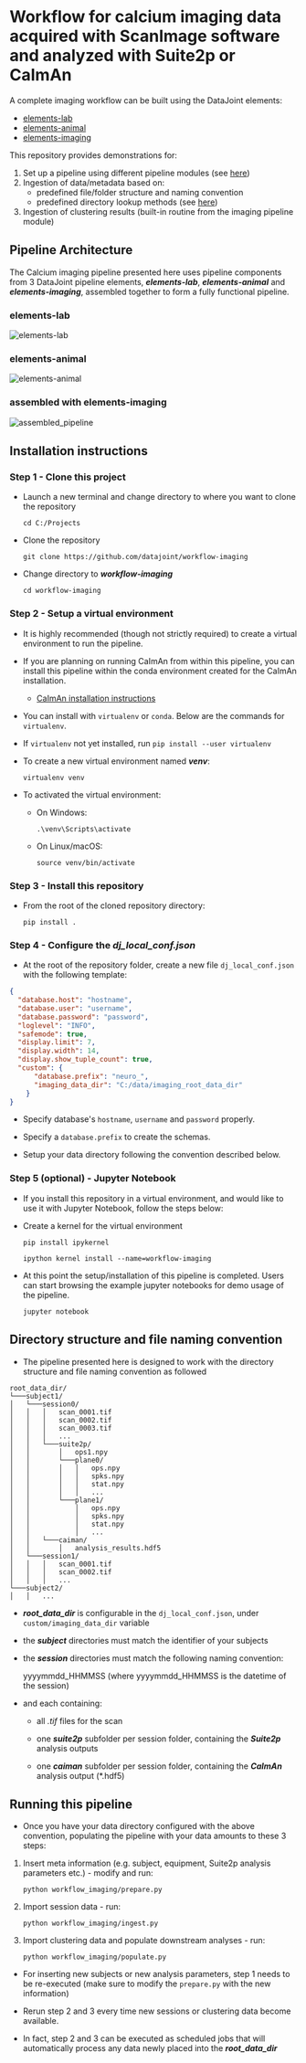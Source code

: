 # Workflow for calcium imaging data acquired with ScanImage software and analyzed with Suite2p or CaImAn

A complete imaging workflow can be built using the DataJoint elements:
+ [elements-lab](https://github.com/datajoint/elements-lab)
+ [elements-animal](https://github.com/datajoint/elements-animal)
+ [elements-imaging](https://github.com/datajoint/elements-imaging)

This repository provides demonstrations for:
1. Set up a pipeline using different pipeline modules (see [here](workflow_imaging/pipeline.py))
2. Ingestion of data/metadata based on:
    + predefined file/folder structure and naming convention
    + predefined directory lookup methods (see [here](workflow_imaging/paths.py))
3. Ingestion of clustering results (built-in routine from the imaging pipeline module)


## Pipeline Architecture

The Calcium imaging pipeline presented here uses pipeline components from 3 DataJoint pipeline elements,
***elements-lab***, ***elements-animal*** and ***elements-imaging***, assembled together to form a fully functional pipeline.

### elements-lab

![elements-lab](images/lab_erd.svg)

### elements-animal

![elements-animal](images/subject_erd.svg)

### assembled with elements-imaging

![assembled_pipeline](images/attached_imaging_erd.svg)

## Installation instructions

### Step 1 - Clone this project

+ Launch a new terminal and change directory to where you want to clone the repository
    ```
    cd C:/Projects
    ```
+ Clone the repository
    ```
    git clone https://github.com/datajoint/workflow-imaging
    ```
+ Change directory to ***workflow-imaging***
    ```
    cd workflow-imaging
    ```

### Step 2 - Setup a virtual environment

+ It is highly recommended (though not strictly required) to create a virtual environment to run the pipeline.

+ If you are planning on running CaImAn from within this pipeline, you can install this pipeline within the conda environment created for the CaImAn installation.
    + [CaImAn installation instructions](https://caiman.readthedocs.io/en/master/Installation.html)

+ You can install with `virtualenv` or `conda`.  Below are the commands for `virtualenv`.

+ If `virtualenv` not yet installed, run `pip install --user virtualenv`

+ To create a new virtual environment named ***venv***:
    ```
    virtualenv venv
    ```

+ To activated the virtual environment:
    + On Windows:
        ```
        .\venv\Scripts\activate
        ```

    + On Linux/macOS:
        ```
        source venv/bin/activate
        ```

### Step 3 - Install this repository

+ From the root of the cloned repository directory:
    ```
    pip install .
    ```

### Step 4 - Configure the ***dj_local_conf.json***

+ At the root of the repository folder, create a new file `dj_local_conf.json` with the following template:

```json
{
  "database.host": "hostname",
  "database.user": "username",
  "database.password": "password",
  "loglevel": "INFO",
  "safemode": true,
  "display.limit": 7,
  "display.width": 14,
  "display.show_tuple_count": true,
  "custom": {
      "database.prefix": "neuro_",
      "imaging_data_dir": "C:/data/imaging_root_data_dir"
    }
}
```

+ Specify database's `hostname`, `username` and `password` properly.

+ Specify a `database.prefix` to create the schemas.

+ Setup your data directory following the convention described below.

### Step 5 (optional) - Jupyter Notebook

+ If you install this repository in a virtual environment, and would like to use it with Jupyter Notebook, follow the steps below:

+ Create a kernel for the virtual environment
    ```
    pip install ipykernel

    ipython kernel install --name=workflow-imaging
    ```

+ At this point the setup/installation of this pipeline is completed. Users can start browsing the example jupyter notebooks for demo usage of the pipeline.
    ```
    jupyter notebook
    ```

## Directory structure and file naming convention

+ The pipeline presented here is designed to work with the directory structure and file naming convention as followed

```
root_data_dir/
└───subject1/
│   └───session0/
│   │   │   scan_0001.tif
│   │   │   scan_0002.tif
│   │   │   scan_0003.tif
│   │   │   ...
│   │   └───suite2p/
│   │       │   ops1.npy
│   │       └───plane0/
│   │       │   │   ops.npy
│   │       │   │   spks.npy
│   │       │   │   stat.npy
│   │       │   │   ...
│   │       └───plane1/
│   │           │   ops.npy
│   │           │   spks.npy
│   │           │   stat.npy
│   │           │   ...
│   │   └───caiman/
│   │       │   analysis_results.hdf5
│   └───session1/
│   │   │   scan_0001.tif
│   │   │   scan_0002.tif
│   │   │   ...
└───subject2/
│   │   ...
```

+ ***root_data_dir*** is configurable in the `dj_local_conf.json`,
 under `custom/imaging_data_dir` variable
+ the ***subject*** directories must match the identifier of your subjects
+ the ***session*** directories must match the following naming convention:

    yyyymmdd_HHMMSS (where yyyymmdd_HHMMSS is the datetime of the session)

+ and each containing:

    + all *.tif* files for the scan

    + one ***suite2p*** subfolder per session folder, containing the ***Suite2p*** analysis outputs

    + one ***caiman*** subfolder per session folder, containing the ***CaImAn*** analysis output (*.hdf5)

## Running this pipeline

+ Once you have your data directory configured with the above convention,
 populating the pipeline with your data amounts to these 3 steps:

1. Insert meta information (e.g. subject, equipment, Suite2p analysis parameters etc.) - modify and run:
    ```
    python workflow_imaging/prepare.py
    ```
2. Import session data - run:
    ```
    python workflow_imaging/ingest.py
    ```
3. Import clustering data and populate downstream analyses - run:
    ```
    python workflow_imaging/populate.py
    ```

+ For inserting new subjects or new analysis parameters, step 1 needs to be re-executed (make sure to modify the `prepare.py` with the new information)

+ Rerun step 2 and 3 every time new sessions or clustering data become available.

+ In fact, step 2 and 3 can be executed as scheduled jobs that will automatically process any data newly placed into the ***root_data_dir***
